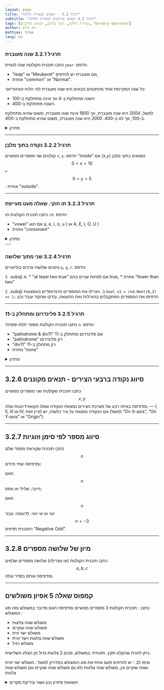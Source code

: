 ```yaml
---
layout: page
title: "תרגול 3.2 - תנאים ושארית חלוקה"
subtitle: "תרגול 3.2 תנאים מורכבים ושארית חלוקה"
tags: [שארית חלוקה, תנאי מורכב, תנאים מורכבים, Ternary operator]
author: גיא סידס
mathjax: true
lang: he
---
```


### תרגיל 3.2.1 שנה מעוברת

כתבו תוכנית הקולטת שנה לועזית `year`. הדפס:

* "leap" או "Meuberet" אם מעוברת יש להדפיס,
* אחרת "common" או "Normal".

כל שנה המקיימת אחד מהתנאים הבאים היא שנה מעוברת לפי הלוח הגרגוריאני:

* השנה מתחלקת ב-4 אך אינה מתחלקת ב-100
* השנה מתחלקת ב-400.

למשל, 2004 היא שנה מעוברת, אך 1900 אינה שנה מעוברת, משום שהיא מתחלקת ב-100, אך לא ב-400. 2000 היא שנה מעוברת, משום שהיא מתחלקת ב-400.

<details markdown="1"><summary>פתרון</summary>

{% highlight csharp linenos %}static void Main(string[] args)
{
    Console.Write("Enter a 4 digit year: ");
    int year = int.Parse(Console.ReadLine());

    bool isLeap = false;

    if (year % 4 == 0)
    {
        if (year % 100 != 0 || year % 400 == 0)
        {
            isLeap = true;
        }
    }

    if (isLeap)
        Console.WriteLine("Meuberet");
    else
        Console.WriteLine("Normal");
}
{% endhighlight %}

**פתרון נוסף מקוצר**

{% highlight csharp linenos %}bool isLeap = (year % 4 == 0 && year % 100 != 0) || (year % 400 == 0);
Console.WriteLine(isLeap ? "leap" : "common");  // ternary הערה. בפתרון זה נעשה שימוש בתנאי מקוצר 
{% endhighlight %}

</details>

---

### תרגיל 3.2.2 נקודה בתוך מלבן

קולטים שני מספרים ממשיים `x`, `y`. הדפס "inside" אם (x,y) נמצאים בתוך מלבן  $$0<x<10$$ ו- $$0<y<5$$. אחרת "outside".

---

### תרגיל 3.2.3 תו חוקי. שאלה מעט מעייפת

כתבו תוכנית הקולטת תו `ch`. הדפס:

* "vowel" אם הוא a, e, i, o, u ( או A, E, I, O, U )
* אחרת "consonant"


<details markdown="1"><summary>פתרון</summary>

{% highlight csharp linenos %}public static void Main()
{
    Console.Write("Enter a character: ");
    char ch = char.Parse(Console.ReadLine());

    if (ch == 'a' || ch == 'e' || ch == 'i' || ch == 'o' || ch == 'u' ||
        ch == 'A' || ch == 'E' || ch == 'I' || ch == 'O' || ch == 'U')
    {
        Console.WriteLine("vowel");
    }
    else
    {
        Console.WriteLine("consonant");
    }
}
{% endhighlight %}


</details>
---

### תרגיל 3.2.4 שני מתוך שלושה

נתונים שלושה ערכים בוליאניים `p`, `q`, `r`. הדפס:

{: .subq}
א. 
    * "at least two true" אם לפחות שניים בהם true,
    * אחרת "fewer than two"

{: .subq}
ב. הגרילו את המספרים הרנדומליים באמצעות `bool n1 = rnd.Next(0,2) == 1;` הדפיסו את המספרים המתקבלים בהגרלות ואת התוצאה, ובדקו שהקוד עובד נכון

---

### תרגיל 3.2.5 פלינדרום ומתחלק ב-11

כתבו תוכנית הקולטת מספר תלת-ספרתי `n`. הדפס:

* "palindrome & div11" אם פלינדרום ומתחלק ב-11
* "palindrome" רק פלינדרום
* "div11" רק מתחלק ב-11
* אחרת "none"

<details markdown="1"><summary>פתרון</summary>

{% highlight csharp linenos %}bool isPalindrome = (n / 100 == n % 10);
bool isDiv11 = (n % 11 == 0);
if (isPalindrome && isDiv11)
    Console.WriteLine("palindrome & div11");
else if (isPalindrome)
    Console.WriteLine("palindrome");
else if (isDiv11)
    Console.WriteLine("div11");
else
    Console.WriteLine("none");
{% endhighlight %}

</details>

---

## 3.2.6 סיווג נקודה ברבעי הצירים - תנאים מקוננים

כתבו תוכנית שקולטת שני מספרים ממשיים 
$$x, y$$ ומדפיסה באיזה רבע של מערכת הצירים נמצאת הנקודה שאלו הקואורדינטות שלה. — I, II, III או IV; אם הנקודה נמצאת על ציר כלשהו, יש לציין זאת (למשל “On X-axis”, “On Y-axis” או “Origin”).

---

## 3.2.7 סיווג מספר לפי סימן וזוגיות
כתבו תוכנית שקוראת מספר שלם 
$$n$$ ומדפיסה שתי מילים:

האם $$n$$ חיובי, שלילי או אפס;

האם $$n$$ זוגי או אי-זוגי.
לדוגמה: עבור $$n = -3$$ התוכנית תדפיס “Negative Odd”.

---

## 3.2.8 מיון של שלושה מספרים
כתבו תוכנית הקולטת (או מגרילה) שלושה מספרים שלמים $$a, b, c$$ ומדפיסה אותם בסדר עולה.

---

## קמפוס שאלה 5 אפיון משולשים

כתבו : תוכנית הקולטת 3 מספרים ממשיים ומדפיסה האם מדובר במשולש ומה סוג המשולש :
- משולש שווה צלעות
- משולש שווה שוקיים
- משולש ישר זוית
- משולש שווה צלעות וישר זווית
- משולש רגיל

ניתן להניח שהקלט תקין. תזכורת: במשולש, סכום 2 צלעות גדול מן הצלע השלישית.

שימו לב :
יש להדפיס פעם אחת את סוג המשולש במדוייק
למשל : משולש ישר זווית ושווה שוקיים
וכן, משולש שווה צלעות ולא גם משולש שווה שוקיים וגם משולש שווה צלעות



<details markdown="1"><summary>השוואת פתרון נכון ושגוי ובדיקת מקרים</summary>

על מנת לבדוק משולשים באופן כללי יש לרנדם את ערכי הצלעות בין 1 ל-13
על מנת לבדוק תקינות ישר זווית יש לבחור אקראי בין 3 ל-5 (כדי ליצור יותר סיכוי ל ישר זווית). בדיקה של $$1,1,\sqrt{2}$$ מראה ששני הפתרונות שגויים וגם הפתרון בקמפוס דורש תיקון קל.

בהמשך לאחר שנלמד פעולות נכיר טכניקות בדיקה יותר נוחות, אבל המינימום הנדרש הוא להפוך את הפתרון לפונצקיה המקבלת ערכי צלעות כדי לבדוק הרבה אפשרויות בצורה פשוטה..

{% highlight csharp linenos %}static Random rnd = new Random();

public static void Main()
{
    // התכנית הראשית משמת כאן לבדיקה ההשוואתית
    double a, b, c;
    for (int i = 0; i < 10; i++)
    {
        a = rnd.Next(3, 6);
        b = rnd.Next(3, 6);
        c = rnd.Next(3, 6); ;
        Student1Solution(a, b, c);
        Student2Solution(a, b, c);
        Guy(a, b, c);
        Console.WriteLine("====================\n");
    }
    a = 1; b = 1; c = Math.Sqrt(2);
    Student1Solution(a, b, c);
    Student2Solution(a, b, c);
    Guy(a, b, c);
}
static void Student1Solution(double a, double b, double c)
{
    // (פתרון נכון פרט למשולש שו"ש ישר זווית (לפי תוצאות הבדיקות שלי
    Console.WriteLine($"a: {a},  b: {b},  c: {c}");
    bool IsTriangle = ((a + b) > c && (a + c) > b && (b + c) > a);
    bool EquilateralTri = ((a == b) && (a == c));
    bool IsoscelesTri = IsTriangle && !EquilateralTri && ((a == b) ||
            (a == c) || (b == c));
    bool RATri = ((Math.Pow(a, 2) == (Math.Pow(b, 2) + Math.Pow(c, 2))) ||
                    (Math.Pow(b, 2) == (Math.Pow(a, 2) + Math.Pow(c, 2))) ||
                    (Math.Pow(c, 2) == (Math.Pow(a, 2) + Math.Pow(b, 2))));

    if (!IsTriangle)
        Console.WriteLine($"These three numbers" +
            $" don't represent a triangle");
    else if (EquilateralTri)
        Console.WriteLine($"These three numbers" +
            $" represent an equilateral triangle");
    else if (IsoscelesTri)
    {
        if (RATri)
            Console.WriteLine($"These three numbers represent " +
                $"a right angle isosceles triangle");
        else
            Console.WriteLine($"These three numbers represent " +
                $"an isosceles triangle");
    }
    else if (RATri)
        Console.WriteLine($"These three numbers represent " +
                    $"a right angle triangle");
    else
        Console.WriteLine($"These three numbers represent an regular triangle");
}

static void Student2Solution(double side1, double side2, double side3)
{
    // פתרון שגוי (בעקבות הבדיקה ההשוואתית)
    Console.WriteLine("Hello, World!");
    /*
        * תוכנית הקולטת 3 מספרים ממשיים ומדפיסה האם מדובר במשולש ומה סוג המשולש :
                                    - משולש שווה צלעות
                                    - משולש שווה שוקיים
                                    - משולש ישר זוית
                                    - משולש שווה צלעות וישר זווית
                                    - משולש רגיל
    */
    //Console.WriteLine("Enter the 3 sides of the trinangle, from the small to the big");

    if (side1 == side2 && side2 == side3)
    {
        Console.WriteLine("The 3 sides are equal");
    }
    else if (side1 == side2 || side2 == side3)
    {
        Console.WriteLine("The trinangle has 2 sides equal");
    }
    else if (Math.Abs(side3 * side3 - (side1 * side1 + side2 * side2)) < 0.0001)
    {
        Console.WriteLine("The triangle is right-angled.");
    }
    else
    {
        Console.WriteLine("This is regular triangle");
    }

}

/// <summary>
/// תיקון על פתרון קמפוס. שימו לב שבקמפוס יש פתרונות לשאלות הפתוחות
/// </summary>
public static void Guy(double a, double b, double c)
{
    // בדיקה האם מדובר במשולש
    // **** if (!(a + b > c && a + c > b && b + c > a)) // קשה להבין****
    // הכנסת ה"שלילה" לתוך הסוגריים הופכת
    // את התנאי לקריא יותר. כמו בהכנסת מינוס לתוך סוגריים
    // (נהפוך את כל הסימנים (גם הופך ל-או, גדול הופך לקטן שווה
    if ((a + b <= c || a + c <= b || b + c <= a)) // קריא יותר
        Console.WriteLine("!!! Not a triangle !!!");
    else
    {
        //1,1,√2 האם משולש ישר זוית // חייבים לעגל טיפה כדי לטפל בממשיים 
        bool isRight = 
            (Math.Round(Math.Pow(a, 2) + Math.Pow(b, 2), 5) == Math.Round(Math.Pow(c, 2), 5) ||
                Math.Round(Math.Pow(a, 2) + Math.Pow(c, 2), 5) == Math.Round(Math.Pow(b, 2), 5) ||
                Math.Round(Math.Pow(b, 2) + Math.Pow(c, 2), 5) == Math.Round(Math.Pow(a, 2), 5));
        // בדיקה האם משולש שווה שוקיים
        if (a == b || a == c || b == c)
        {
            // בדיקה האם משולש שווה צלעות
            if (a == b && b == c) // ממקרים פרטיים לכלליים
                Console.WriteLine("Equilateral triangle");
            else if (isRight)// הדפסה אם שווה שוקיים או שווה שוקיים וישר זוית.
                Console.WriteLine("Isosceles right triangle");
            else // ברירת מחדל - המקרה הכללי
                Console.WriteLine("Isosceles triangle");
        }
        else
        {
            if (isRight)
                Console.WriteLine("Right triangle");
            else
                Console.WriteLine("Regular triange");
        }
    }
}
{% endhighlight %}

</details>
